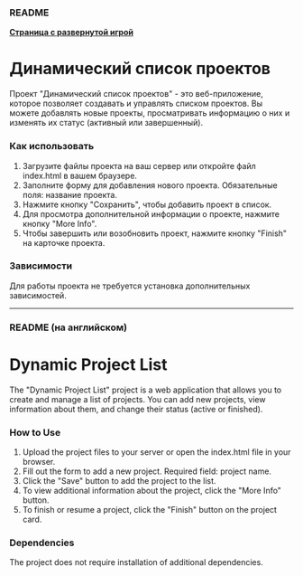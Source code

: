 ### README

[**Страница с развернутой игрой**](https://dynamic-task-list.vercel.app/)

# Динамический список проектов

Проект "Динамический список проектов" - это веб-приложение, которое позволяет создавать и управлять списком проектов. Вы можете добавлять новые проекты, просматривать информацию о них и изменять их статус (активный или завершенный).

### Как использовать

1. Загрузите файлы проекта на ваш сервер или откройте файл index.html в вашем браузере.
2. Заполните форму для добавления нового проекта. Обязательные поля: название проекта.
3. Нажмите кнопку "Сохранить", чтобы добавить проект в список.
4. Для просмотра дополнительной информации о проекте, нажмите кнопку "More Info".
5. Чтобы завершить или возобновить проект, нажмите кнопку "Finish" на карточке проекта.

### Зависимости

Для работы проекта не требуется установка дополнительных зависимостей.

---

### README (на английском)

# Dynamic Project List

The "Dynamic Project List" project is a web application that allows you to create and manage a list of projects. You can add new projects, view information about them, and change their status (active or finished).

### How to Use

1. Upload the project files to your server or open the index.html file in your browser.
2. Fill out the form to add a new project. Required field: project name.
3. Click the "Save" button to add the project to the list.
4. To view additional information about the project, click the "More Info" button.
5. To finish or resume a project, click the "Finish" button on the project card.

### Dependencies

The project does not require installation of additional dependencies.
